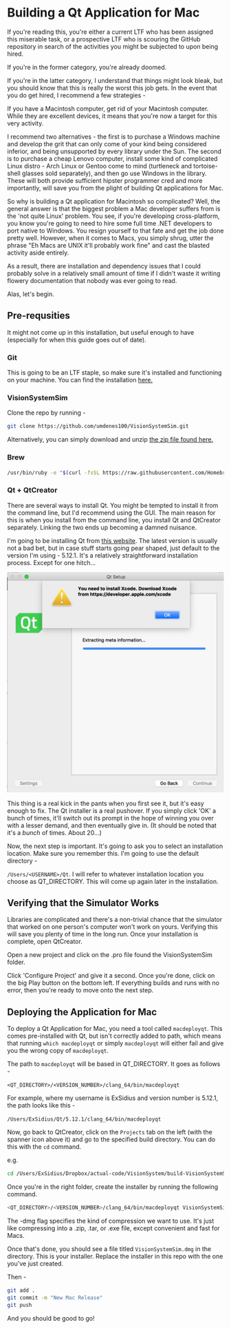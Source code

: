 # Building a Qt Application for Mac

If you're reading this, you're either a current LTF who has been assigned this miserable task, or a prospective LTF who is scouring  the GitHub repository in search of the activities you might be subjected to upon being hired.

If you're in the former category, you're already doomed. 

If you're in the latter category, I understand that things might look bleak, but you should know that this is really the worst this job gets. In the event that you do get hired, I recommend a few strategies - 

If you have a Macintosh computer, get rid of your Macintosh computer. While they are excellent devices, it means that you're now a target for this very activity. 

I recommend two alternatives - the first is to purchase a Windows machine and develop the grit that can only come of your kind being considered inferior, and being unsupported by every library under the Sun. The second is to purchase a cheap Lenovo computer, install some kind of complicated Linux distro - Arch Linux or Gentoo come to mind (turtleneck and tortoise-shell glasses sold separately), and then go use Windows in the library. These will both provide sufficient hipster programmer cred and more importantly, will save you from the plight of building Qt applications for Mac.

So why is building a Qt application for Macintosh so complicated? Well, the general answer is that the biggest problem a Mac developer suffers from is the 'not quite Linux' problem. You see, if you're developing cross-platform, you know you're going to need to hire some full time .NET developers to port native to Windows. You resign yourself to that fate and get the job done pretty well. However, when it comes to Macs, you simply shrug, utter the phrase "Eh Macs are UNIX it'll probably work fine" and cast the blasted activity aside entirely.

As a result, there are installation and dependency issues that I could probably solve in a relatively small amount of time if I didn't waste it writing flowery documentation that nobody was ever going to read.

Alas, let's begin.

## Pre-requsities

It might not come up in this installation, but useful enough to have (especially for when this guide goes out of date).

### Git

This is going to be an LTF staple, so make sure it's installed and functioning on your machine. You can find the installation [here.](https://git-scm.com/download/mac)

### VisionSystemSim

Clone the repo by running - 

```bash
git clone https://github.com/umdenes100/VisionSystemSim.git
```

Alternatively, you can simply download and unzip [the zip file found here.](https://github.com/umdenes100/VisionSystemSim/archive/master.zip)

### Brew

```bash
/usr/bin/ruby -e "$(curl -fsSL https://raw.githubusercontent.com/Homebrew/install/master/install)"
```

### Qt + QtCreator

There are several ways to install Qt. You might be tempted to install it from the command line, but I'd recommend using the GUI. The main reason for this is when you install from the command line, you install Qt and QtCreator separately. Linking the two ends up becoming a damned nuisance.

I'm going to be installing Qt from [this website](https://www.qt.io/download-qt-installer). The latest version is usually not a bad bet, but in case stuff starts going pear shaped, just default to the version I'm using - 5.12.1. It's a relatively straightforward installation process. Except for one hitch...

![XCode needed to install Qt.](./img/xcode_needed.png)

This thing is a real kick in the pants when you first see it, but it's easy enough to fix. The Qt installer is a real pushover. If you simply click 'OK' a bunch of times, it'll switch out its prompt in the hope of winning you over with a lesser demand, and then eventually give in. (It should be noted that it's a *bunch* of times. About 20...)

Now, the next step is important. It's going to ask you to select an installation location. Make sure you remember this. I'm going to use the default directory - 

`/Users/<USERNAME>/Qt`. I will refer to whatever installation location you choose as QT_DIRECTORY. This will come up again later in the installation.

## Verifying that the Simulator Works

Libraries are complicated and there's a non-trivial chance that the simulator that worked on one person's computer won't work on yours. Verifying this will save you plenty of time in the long run. Once your installation is complete, open QtCreator.

Open a new project and click on the .pro file found the VisionSystemSim folder.

Click 'Configure Project' and give it a second. Once you're done, click on the big Play button on the bottom left. If everything builds and runs with no error, then you're ready to move onto the next step.

## Deploying the Application for Mac

To deploy a Qt Application for Mac, you need a tool called `macdeployqt`. This comes pre-installed with Qt, but isn't correctly added to path, which means that running `which macdeployqt` or simply `macdeployqt` will either fail and give you the wrong copy of `macdeployqt`.

The path to `macdeployqt` will be based in QT_DIRECTORY. It goes as follows - 

`<QT_DIRECTORY>/<VERSION_NUMBER>/clang_64/bin/macdeployqt`

For example, where my username is ExSidius and version number is 5.12.1, the path looks like this - 

`/Users/ExSidius/Qt/5.12.1/clang_64/bin/macdeployqt`

Now, go back to QtCreator, click on the `Projects` tab on the left (with the spanner icon above it) and go to the specified build directory. You can do this with the `cd` command.

e.g.
```bash
cd /Users/ExSidius/Dropbox/actual-code/VisionSystem/build-VisionSystemSim-Desktop_Qt_5_12_1_clang_64bit-Debug
```

Once you're in the right folder, create the installer by running the following command.

```bash
<QT_DIRECTORY>/<VERSION_NUMBER>/clang_64/bin/macdeployqt VisionSystemSim.app -dmg
```

The -dmg flag specifies the kind of compression we want to use. It's just like compressing into a .zip, .tar, or .exe file, except convenient and fast for Macs.

Once that's done, you should see a file titled `VisionSystemSim.dmg` in the directory. This is your installer. Replace the installer in this repo with the one you've just created.

Then - 

```bash
git add .
git commit -m "New Mac Release"
git push
```

And you should be good to go!
